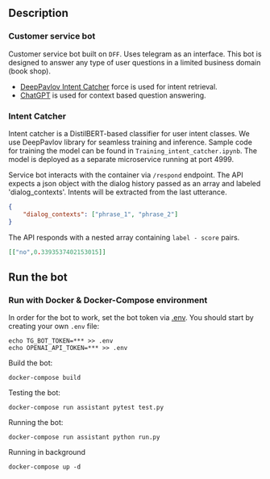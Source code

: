 ## Description

### Customer service bot

Customer service bot built on `DFF`. Uses telegram as an interface.
This bot is designed to answer any type of user questions in a limited business domain (book shop).

* [DeepPavlov Intent Catcher](#) force is used for intent retrieval.
* [ChatGPT](https://openai.com/pricing#language-models) is used for context based question answering.

### Intent Catcher

Intent catcher is a DistilBERT-based classifier for user intent classes.
We use DeepPavlov library for seamless training and inference.
Sample code for training the model can be found in `Training_intent_catcher.ipynb`.
The model is deployed as a separate microservice running at port 4999.

Service bot interacts with the container via `/respond` endpoint.
The API expects a json object with the dialog history passed as an array and labeled 'dialog_contexts'. Intents will be extracted from the last utterance.

```json
{
    "dialog_contexts": ["phrase_1", "phrase_2"]
}
```

The API responds with a nested array containing `label - score` pairs.

```json
[["no",0.3393537402153015]]
```

## Run the bot

### Run with Docker & Docker-Compose environment
In order for the bot to work, set the bot token via [.env](.env.example). You should start by creating your own `.env` file:
```
echo TG_BOT_TOKEN=*** >> .env
echo OPENAI_API_TOKEN=*** >> .env
```

Build the bot:
```commandline
docker-compose build
```
Testing the bot:
```commandline
docker-compose run assistant pytest test.py
```

Running the bot:
```commandline
docker-compose run assistant python run.py
```

Running in background
```commandline
docker-compose up -d
```
